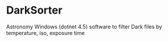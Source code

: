 # DarkSorter
Astronomy Windows (dotnet 4.5) software to filter Dark files by temperature, iso, exposure time
